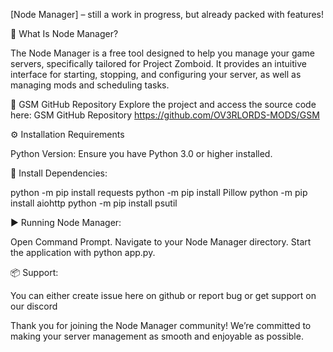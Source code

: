 [Node Manager] – still a work in progress, but already packed with features!

📂 What Is Node Manager? 

The Node Manager is a free tool designed to help you manage your game servers, specifically tailored for Project Zomboid. It provides an intuitive interface for starting, stopping, and configuring your server, as well as managing mods and scheduling tasks.


📂 GSM GitHub Repository
Explore the project and access the source code here: GSM GitHub Repository
https://github.com/OV3RLORDS-MODS/GSM

⚙️ Installation Requirements

Python Version: Ensure you have Python 3.0 or higher installed.

📢 Install Dependencies: 

python -m pip install requests
python -m pip install Pillow
python -m pip install aiohttp
python -m pip install psutil

▶️ Running Node Manager: 

Open Command Prompt.
Navigate to your Node Manager directory.
Start the application with python app.py.

📦 Support:

You can either create issue here on github or report bug or get support on our discord

Thank you for joining the Node Manager community! We’re committed to making your server management as smooth and enjoyable as possible. 
